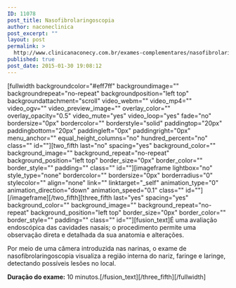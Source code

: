 ```yaml
---
ID: 11078
post_title: Nasofibrolaringoscopia
author: naconeclinica
post_excerpt: ""
layout: post
permalink: >
  http://www.clinicanaconecy.com.br/exames-complementares/nasofibrolaringoscopia/
published: true
post_date: 2015-01-30 19:08:12
---
```

[fullwidth backgroundcolor="#eff7ff" backgroundimage="" backgroundrepeat="no-repeat" backgroundposition="left top" backgroundattachment="scroll" video_webm="" video_mp4="" video_ogv="" video_preview_image="" overlay_color="" overlay_opacity="0.5" video_mute="yes" video_loop="yes" fade="no" bordersize="0px" bordercolor="" borderstyle="solid" paddingtop="20px" paddingbottom="20px" paddingleft="0px" paddingright="0px" menu_anchor="" equal_height_columns="no" hundred_percent="no" class="" id=""][two_fifth last="no" spacing="yes" background_color="" background_image="" background_repeat="no-repeat" background_position="left top" border_size="0px" border_color="" border_style="" padding="" class="" id=""][imageframe lightbox="no" style_type="none" bordercolor="" bordersize="0px" borderradius="0" stylecolor="" align="none" link="" linktarget="_self" animation_type="0" animation_direction="down" animation_speed="0.1" class="" id=""] <img alt="" src="http://www.clinicanaconecy.com.br/wp-content/uploads/2015/01/Nasofibrolaringoscopia.jpg" />[/imageframe][/two_fifth][three_fifth last="yes" spacing="yes" background_color="" background_image="" background_repeat="no-repeat" background_position="left top" border_size="0px" border_color="" border_style="" padding="" class="" id=""][fusion_text]É uma avaliação endoscópica das cavidades nasais; o procedimento permite uma observação direta e detalhada da sua anatomia e alterações.

Por meio de uma câmera introduzida nas narinas, o exame de nasofibrolaringoscopia visualiza a região interna do nariz, faringe e laringe, detectando possíveis lesões no local.

<strong>Duração do exame</strong><strong>:</strong> 10 minutos.[/fusion_text][/three_fifth][/fullwidth]